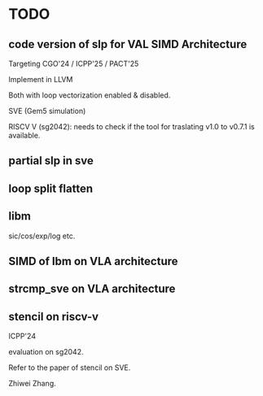 # TODO

## code version of slp for VAL SIMD Architecture

Targeting CGO'24 / ICPP'25 / PACT'25

Implement in LLVM

Both with loop vectorization enabled & disabled.

SVE (Gem5 simulation)

RISCV V (sg2042): needs to check if the tool for traslating v1.0 to v0.7.1 is available.

## partial slp in sve

## loop split flatten

## libm

sic/cos/exp/log etc.

## SIMD of lbm on VLA architecture

## strcmp\_sve on VLA architecture

## stencil on riscv-v

ICPP'24

evaluation on sg2042.

Refer to the paper of stencil on SVE.

Zhiwei Zhang.
